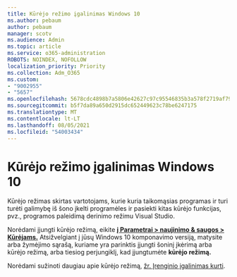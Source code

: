 ```yaml
---
title: Kūrėjo režimo įgalinimas Windows 10
ms.author: pebaum
author: pebaum
manager: scotv
ms.audience: Admin
ms.topic: article
ms.service: o365-administration
ROBOTS: NOINDEX, NOFOLLOW
localization_priority: Priority
ms.collection: Adm_O365
ms.custom:
- "9002955"
- "5657"
ms.openlocfilehash: 5678cdc4898b7a5806e42627c97c95546835b3a578f2719af791da062ba0e2ac
ms.sourcegitcommit: b5f7da89a650d2915dc652449623c78be6247175
ms.translationtype: MT
ms.contentlocale: lt-LT
ms.lasthandoff: 08/05/2021
ms.locfileid: "54003434"
---
```

# <a name="enable-developer-mode-in-windows-10"></a>Kūrėjo režimo įgalinimas Windows 10

Kūrėjo režimas skirtas vartotojams, kurie kuria taikomąsias programas ir turi turėti galimybę iš šono įkelti programėles ir pasiekti kitas kūrėjo funkcijas, pvz., programos paleidimą derinimo režimu Visual Studio.

Norėdami įjungti kūrėjo režimą, eikite **[į Parametrai > naujinimo & saugos > Kūrėjams.](ms-settings:developers?activationSource=GetHelp)** Atsižvelgiant į jūsų Windows 10 komponavimo versiją, matysite arba žymėjimo sąrašą, kuriame yra parinktis įjungti šoninį įkėrimą arba kūrėjo režimą, arba tiesiog perjungiklį, kad įjungtumėte **kūrėjo režimą.**

Norėdami sužinoti daugiau apie kūrėjo režimą, [žr. Įrenginio įgalinimas kurti](https://docs.microsoft.com/windows/uwp/get-started/enable-your-device-for-development).
